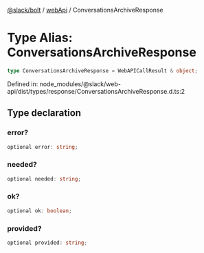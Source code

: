 [@slack/bolt](../../../../index.md) / [webApi](../index.md) / ConversationsArchiveResponse

# Type Alias: ConversationsArchiveResponse

```ts
type ConversationsArchiveResponse = WebAPICallResult & object;
```

Defined in: node\_modules/@slack/web-api/dist/types/response/ConversationsArchiveResponse.d.ts:2

## Type declaration

### error?

```ts
optional error: string;
```

### needed?

```ts
optional needed: string;
```

### ok?

```ts
optional ok: boolean;
```

### provided?

```ts
optional provided: string;
```
